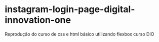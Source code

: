 # instagram-login-page-digital-innovation-one
Reprodução do curso de css e html básico utilizando flexbox curso DIO
